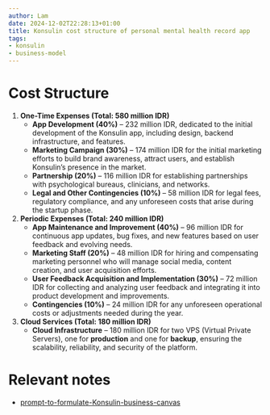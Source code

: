 ```yaml
---
author: Lam
date: 2024-12-02T22:28:13+01:00
title: Konsulin cost structure of personal mental health record app
tags:
- konsulin
- business-model
---
```


# Cost Structure

1. **One-Time Expenses (Total: 580 million IDR)**
   - **App Development (40%)** – 232 million IDR, dedicated to the initial development of the Konsulin app, including design, backend infrastructure, and features.
   - **Marketing Campaign (30%)** – 174 million IDR for the initial marketing efforts to build brand awareness, attract users, and establish Konsulin’s presence in the market.
   - **Partnership (20%)** – 116 million IDR for establishing partnerships with psychological bureaus, clinicians, and networks.
   - **Legal and Other Contingencies (10%)** – 58 million IDR for legal fees, regulatory compliance, and any unforeseen costs that arise during the startup phase.
2. **Periodic Expenses (Total: 240 million IDR)**
   - **App Maintenance and Improvement (40%)** – 96 million IDR for continuous app updates, bug fixes, and new features based on user feedback and evolving needs.
   - **Marketing Staff (20%)** – 48 million IDR for hiring and compensating marketing personnel who will manage social media, content creation, and user acquisition efforts.
   - **User Feedback Acquisition and Implementation (30%)** – 72 million IDR for collecting and analyzing user feedback and integrating it into product development and improvements.
   - **Contingencies (10%)** – 24 million IDR for any unforeseen operational costs or adjustments needed during the year.
3. **Cloud Services (Total: 180 million IDR)**
   - **Cloud Infrastructure** – 180 million IDR for two VPS (Virtual Private Servers), one for **production** and one for **backup**, ensuring the scalability, reliability, and security of the platform.

# Relevant notes

- [prompt-to-formulate-Konsulin-business-canvas](Projects/prompt-to-formulate-Konsulin-business-canvas.md) 
